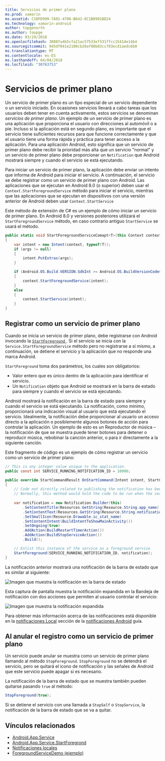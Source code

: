```yaml
---
title: Servicios de primer plano
ms.prod: xamarin
ms.assetid: C10FD999-7A91-4708-B642-0C1B0901BD24
ms.technology: xamarin-android
author: topgenorth
ms.author: toopge
ms.date: 03/19/2018
ms.openlocfilehash: 3088fa4b5cfa21ac57533ef331ffcc15414e14b4
ms.sourcegitcommit: 945df041e2180cb20af08b83cc703ecd1aedc6b0
ms.translationtype: MT
ms.contentlocale: es-ES
ms.lasthandoff: 04/04/2018
ms.locfileid: "30763753"
---
```

# <a name="foreground-services"></a>Servicios de primer plano

Un servicio de primer plano es un tipo especial de un servicio dependiente o un servicio iniciado. En ocasiones servicios llevará a cabo tareas que los usuarios deben tener en cuenta activamente, estos servicios se denominan _servicios de primer plano_. Un ejemplo de un servicio de primer plano es una aplicación que proporciona el usuario con direcciones al automóvil o a pie. Incluso si la aplicación está en segundo plano, es importante que el servicio tiene suficientes recursos para que funcione correctamente y que el usuario tiene una forma rápida y práctica para tener acceso a la aplicación. Para una aplicación Android, esto significa que un servicio de primer plano debe recibir la prioridad más alta que un servicio "normal" y un servicio de primer plano debe proporcionar un `Notification` que Android mostrará siempre y cuando el servicio se está ejecutando.
 
Para iniciar un servicio de primer plano, la aplicación debe enviar un intento que informa de Android para iniciar el servicio. A continuación, el servicio se debe registrar como un servicio de primer plano con Android. Las aplicaciones que se ejecutan en Android 8.0 (o superior) deben usar el `Context.StartForegroundService` método para iniciar el servicio, mientras que las aplicaciones que se ejecutan en dispositivos con una versión anterior de Android deben usar `Context.StartService`

Este método de extensión de C# es un ejemplo de cómo iniciar un servicio de primer plano. En Android 8.0 y versiones posteriores utilizará el `StartForegroundService` método, en caso contrario antiguo `StartService` se usará el método.  

```csharp
public static void StartForegroundServiceComapt<T>(this Context context, Bundle args = null) where T : Service
{
    var intent = new Intent(context, typeof(T));
    if (args != null) 
    {
        intent.PutExtras(args);
    }

    if (Android.OS.Build.VERSION.SdkInt >= Android.OS.BuildVersionCodes.O)
    {
        context.StartForegroundService(intent);
    }
    else
    {
        context.StartService(intent);
    }
}
```

## <a name="registering-as-a-foreground-service"></a>Registrar como un servicio de primer plano

Cuando se inicia un servicio de primer plano, debe registrarse con Android invocando la [ `StartForeground` ](https://developer.xamarin.com/api/member/Android.App.Service.StartForeground/p/System.Int32/Android.App.Notification/). Si el servicio se inicia con la `Service.StartForegroundService` método pero no registrarse a sí mismo, a continuación, se detiene el servicio y la aplicación que no responde una marca Android.

`StartForeground` toma dos parámetros, los cuales son obligatorios:
 
* Valor entero que es único dentro de la aplicación para identificar el servicio.
* Un `Notification` objeto que Android se mostrará en la barra de estado para siempre y cuando el servicio se está ejecutando.

Android mostrará la notificación en la barra de estado para siempre y cuando el servicio se está ejecutando. La notificación, como mínimo, proporcionará una indicación visual al usuario que está ejecutando el servicio. Idealmente, la notificación debe proporcionar al usuario un acceso directo a la aplicación o posiblemente algunos botones de acción para controlar la aplicación. Un ejemplo de esto es un Reproductor de música &ndash; la notificación de que se muestra puede tener botones para detener o reproducir música, rebobinar la canción anterior, o para ir directamente a la siguiente canción. 

Este fragmento de código es un ejemplo de cómo registrar un servicio como un servicio de primer plano:   

```csharp
// This is any integer value unique to the application.
public const int SERVICE_RUNNING_NOTIFICATION_ID = 10000;

public override StartCommandResult OnStartCommand(Intent intent, StartCommandFlags flags, int startId)
{
    // Code not directly related to publishing the notification has been omitted for clarity.
    // Normally, this method would hold the code to be run when the service is started.
    
    var notification = new Notification.Builder(this)
        .SetContentTitle(Resources.GetString(Resource.String.app_name))
        .SetContentText(Resources.GetString(Resource.String.notification_text))
        .SetSmallIcon(Resource.Drawable.ic_stat_name)
        .SetContentIntent(BuildIntentToShowMainActivity())
        .SetOngoing(true)
        .AddAction(BuildRestartTimerAction())
        .AddAction(BuildStopServiceAction())
        .Build();

    // Enlist this instance of the service as a foreground service
    StartForeground(SERVICE_RUNNING_NOTIFICATION_ID, notification);
}
```

La notificación anterior mostrará una notificación de la barra de estado que es similar al siguiente:

![Imagen que muestra la notificación en la barra de estado](foreground-services-images/foreground-services-01.png "imagen que muestra la notificación en la barra de estado")

Esta captura de pantalla muestra la notificación expandida en la Bandeja de notificación con dos acciones que permiten al usuario controlar el servicio:

![Imagen que muestra la notificación expandida](foreground-services-images/foreground-services-02.png "imagen que muestra la notificación expandida.")

Para obtener más información acerca de las notificaciones está disponible en la [notificaciones Local](~/android/app-fundamentals/notifications/local-notifications.md) sección de la [notificaciones Android](~/android/app-fundamentals/notifications/index.md) guía.

## <a name="unregistering-as-a-foreground-service"></a>Al anular el registro como un servicio de primer plano

Un servicio puede anular se muestra como un servicio de primer plano llamando al método `StopForeground`. `StopForeground` no se detendrá el servicio, pero se quitará el icono de notificación y las señales de Android que este servicio puede apagar si es necesario.

La notificación de la barra de estado que se muestra también pueden quitarse pasando `true` al método: 

```csharp
StopForeground(true);
```

Si se detiene el servicio con una llamada a `StopSelf` o `StopService`, la notificación de la barra de estado que se va a quitar.

## <a name="related-links"></a>Vínculos relacionados

- [Android.App.Service](https://developer.xamarin.com/api/type/Android.App.Service/)
- [Android.App.Service.StartForegrond](https://developer.xamarin.com/api/member/Android.App.Service.StartForeground/p/System.Int32/Android.App.Notification/)
- [Notificaciones locales](~/android/app-fundamentals/notifications/local-notifications.md)
- [ForegroundServiceDemo (ejemplo)](https://developer.xamarin.com/samples/monodroid/ApplicationFundamentals/ServiceSamples/ForegroundServiceDemo/)
